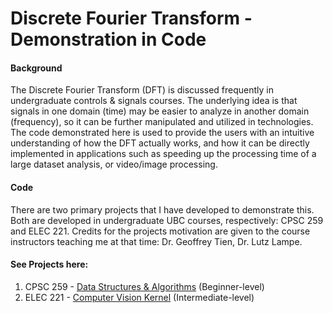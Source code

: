 # Discrete Fourier Transform - Demonstration in Code

#### Background
The Discrete Fourier Transform (DFT) is discussed frequently in undergraduate controls & signals courses. The underlying idea is that signals in one domain (time) may be easier to analyze in another domain (frequency), so it can be further manipulated and utilized in technologies. The code demonstrated here is used to provide the users with an intuitive understanding of how the DFT actually works, and how it can be directly implemented in applications such as speeding up the processing time of a large dataset analysis, or video/image processing.
#### Code
There are two primary projects that I have developed to demonstrate this. Both are developed in undergraduate UBC courses, respectively: CPSC 259 and ELEC 221. Credits for the projects motivation are given to the course instructors teaching me at that time: Dr. Geoffrey Tien, Dr. Lutz Lampe. 

#### See Projects here:
1. CPSC 259 - [Data Structures & Algorithms](https://github.com/vinnie-wu/data_structures_and_algorithms_cpsc259) (Beginner-level)
2. ELEC 221 - [Computer Vision Kernel](https://github.com/vinnie-wu/computer_vision_kernel) (Intermediate-level)
